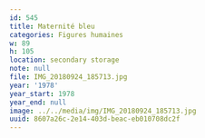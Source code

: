 ```yaml
---
id: 545
title: Maternité bleu
categories: Figures humaines
w: 89
h: 105
location: secondary storage
note: null
file: IMG_20180924_185713.jpg
year: '1978'
year_start: 1978
year_end: null
image: ../../media/img/IMG_20180924_185713.jpg
uuid: 8607a26c-2e14-403d-beac-eb010708dc2f
---
```


